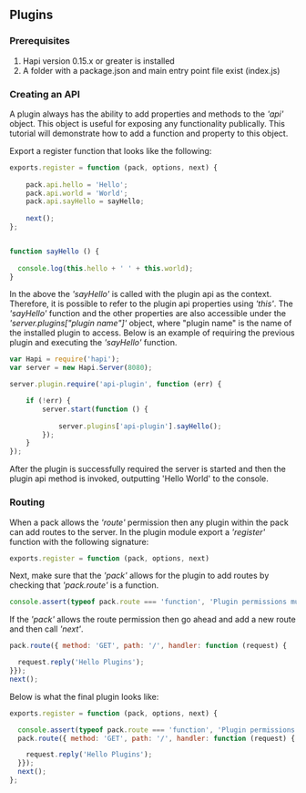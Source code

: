 ## Plugins

### Prerequisites

1. Hapi version 0.15.x or greater is installed
2. A folder with a package.json and main entry point file exist (index.js)

### Creating an API

A plugin always has the ability to add properties and methods to the _'api'_ object.  This object is useful for exposing any functionality publically.  This tutorial will demonstrate how to add a function and property to this object.

Export a register function that looks like the following:

```javascript
exports.register = function (pack, options, next) {
    
    pack.api.hello = 'Hello';
    pack.api.world = 'World';
    pack.api.sayHello = sayHello;
    
    next();
};


function sayHello () {
  
  console.log(this.hello + ' ' + this.world);
}
```

In the above the _'sayHello'_ is called with the plugin api as the context.  Therefore, it is possible to refer to the plugin api properties using _'this'_.  The _'sayHello'_ function and the other properties are also accessible under the _'server.plugins["plugin name"]'_ object, where "plugin name" is the name of the installed plugin to access.  Below is an example of requiring the previous plugin and executing the _'sayHello'_ function.

```javascript
var Hapi = require('hapi');
var server = new Hapi.Server(8080);

server.plugin.require('api-plugin', function (err) {

    if (!err) {
        server.start(function () {
            
            server.plugins['api-plugin'].sayHello();
        });
    }
});
```

After the plugin is successfully required the server is started and then the plugin api method is invoked, outputting 'Hello World' to the console.

### Routing

When a pack allows the _'route'_ permission then any plugin within the pack can add routes to the server.  In the plugin module export a _'register'_ function with the following signature:

```javascript
exports.register = function (pack, options, next)
```

Next, make sure that the _'pack'_ allows for the plugin to add routes by checking that _'pack.route'_ is a function.

```javascript
console.assert(typeof pack.route === 'function', 'Plugin permissions must allow route');
```

If the _'pack'_ allows the route permission then go ahead and add a new route and then call _'next'_.

```javascript
pack.route({ method: 'GET', path: '/', handler: function (request) {

  request.reply('Hello Plugins');
}});
next();
```

Below is what the final plugin looks like:

```javascript
exports.register = function (pack, options, next) {

  console.assert(typeof pack.route === 'function', 'Plugin permissions must allow route');
  pack.route({ method: 'GET', path: '/', handler: function (request) {

    request.reply('Hello Plugins');
  }});
  next();
};
```

